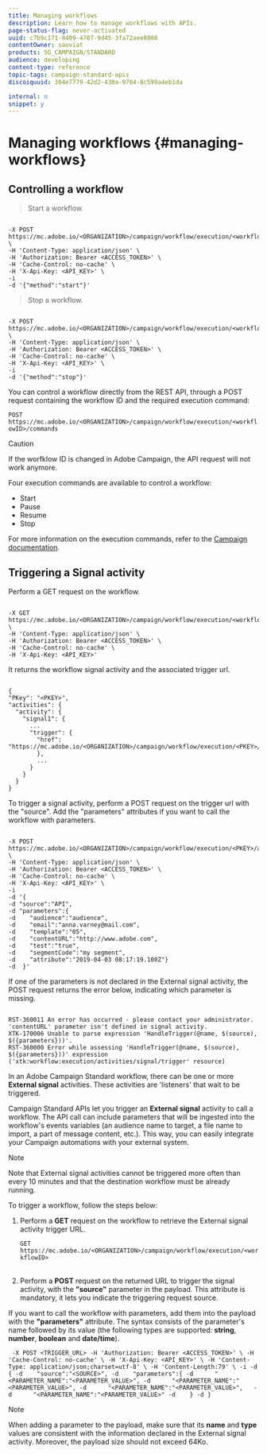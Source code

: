 ```yaml
---
title: Managing workflows
description: Learn how to manage workflows with APIs.
page-status-flag: never-activated
uuid: c7b9c171-0409-4707-9d45-3fa72aee8008
contentOwner: sauviat
products: SG_CAMPAIGN/STANDARD
audience: developing
content-type: reference
topic-tags: campaign-standard-apis
discoiquuid: 304e7779-42d2-430a-9704-8c599a4eb1da

internal: n
snippet: y
---
```


# Managing workflows {#managing-workflows}

## Controlling a workflow

> Start a workflow.

```

-X POST https://mc.adobe.io/<ORGANIZATION>/campaign/workflow/execution/<workflowID>/commands \
-H 'Content-Type: application/json' \
-H 'Authorization: Bearer <ACCESS_TOKEN>' \
-H 'Cache-Control: no-cache' \
-H 'X-Api-Key: <API_KEY>' \
-i
-d '{"method":"start"}'

```

<!-- + réponse -->

> Stop a workflow.

```

-X POST https://mc.adobe.io/<ORGANIZATION>/campaign/workflow/execution/<workflowID>/commands \
-H 'Content-Type: application/json' \
-H 'Authorization: Bearer <ACCESS_TOKEN>' \
-H 'Cache-Control: no-cache' \
-H 'X-Api-Key: <API_KEY>' \
-i
-d '{"method":"stop"}'

```

<!-- + réponse -->

You can control a workflow directly from the REST API, through a POST request containing the workflow ID and the required execution command:

`POST https://mc.adobe.io/<ORGANIZATION>/campaign/workflow/execution/<workflowID>/commands`

>[!CAUTION]
>
If the worfklow ID is changed in Adobe Campaign, the API request will not work anymore.

Four execution commands are available to control a workflow:

* Start
* Pause
* Resume
* Stop

For more information on the execution commands, refer to the [Campaign documentation](https://helpx.adobe.com/campaign/standard/automating/using/executing-a-workflow.html).

## Triggering a Signal activity

Perform a GET request on the workflow.

```

-X GET https://mc.adobe.io/<ORGANIZATION>/campaign/workflow/execution/<workflowID> \
-H 'Content-Type: application/json' \
-H 'Authorization: Bearer <ACCESS_TOKEN>' \
-H 'Cache-Control: no-cache' \
-H 'X-Api-Key: <API_KEY>'

```

It returns the workflow signal activity and the associated trigger url.

```

{
"PKey": "<PKEY>",
"activities": {
  "activity": {
    "signal1": {
      ...
      "trigger": {
        "href": "https://mc.adobe.io/<ORGANIZATION>/campaign/workflow/execution/<PKEY>/activities/activity/<PKEY>/trigger/"
        },
        ...
      }
    }
  }
}

```

To trigger a signal activity, perform a POST request on the trigger url with the "source". Add the "parameters" attributes if you want to call the workflow with parameters.

```

-X POST https://mc.adobe.io/<ORGANIZATION>/campaign/workflow/execution/<PKEY>/activities/activity/<PKEY>/trigger \
-H 'Content-Type: application/json' \
-H 'Authorization: Bearer <ACCESS_TOKEN>' \
-H 'Cache-Control: no-cache' \
-H 'X-Api-Key: <API_KEY>' \
-i
-d '{
-d "source":"API",
-d "parameters":{
-d    "audience":"audience",
-d    "email":"anna.varney@mail.com",
-d    "template":"05",
-d    "contentURL":"http://www.adobe.com",
-d    "test":"true",
-d    "segmentCode":"my segment",
-d    "attribute":"2019-04-03 08:17:19.100Z"}
-d  }'

```

<!-- + réponse -->

If one of the parameters is not declared in the External signal activity, the POST request returns the error below, indicating which parameter is missing.

```

RST-360011 An error has occurred - please contact your administrator.
'contentURL' parameter isn't defined in signal activity.
XTK-170006 Unable to parse expression 'HandleTrigger(@name, $(source), $({parameters}))'.
RST-360000 Error while assessing 'HandleTrigger(@name, $(source), $({parameters}))' expression ('xtk:workflow:execution/activities/signal/trigger' resource)

```

In an Adobe Campaign Standard workflow, there can be one or more **External signal** activities. These activities are 'listeners' that wait to be triggered.

Campaign Standard APIs let you trigger an **External signal** activity to call a workflow. The API call can include parameters that will be ingested into the workflow's events variables (an audience name to target, a file name to import, a part of message content, etc.). This way, you can easily integrate your Campaign automations with your external system.

>[!NOTE]
>
>Note that External signal activities cannot be triggered more often than every 10 minutes and that the destination workflow must be already running.

To trigger a workflow, follow the steps below:

1. Perform a **GET** request on the workflow to retrieve the External signal activity trigger URL.

    `GET https://mc.adobe.io/<ORGANIZATION>/campaign/workflow/execution/<workflowID>`<br/><br/>

1. Perform a **POST** request on the returned URL to trigger the signal activity, with the **"source"** parameter in the payload. This attribute is mandatory, it lets you indicate the triggering request source.

  If you want to call the workflow with parameters, add them into the payload with the **"parameters"** attribute. The syntax consists of the parameter's name followed by its value (the following  types are supported: **string**, **number**, **boolean** and **date/time**).

  `
  -X POST <TRIGGER_URL>
  -H 'Authorization: Bearer <ACCESS_TOKEN>' \
  -H 'Cache-Control: no-cache' \
  -H 'X-Api-Key: <API_KEY>' \
  -H 'Content-Type: application/json;charset=utf-8' \
  -H 'Content-Length:79' \
  -i
  -d {
  -d    "source":"<SOURCE>",
  -d    "parameters":{
  -d      "<PARAMETER_NAME":"<PARAMETER_VALUE>",
  -d      "<PARAMETER_NAME":"<PARAMETER_VALUE>",
  -d      "<PARAMETER_NAME":"<PARAMETER_VALUE>",  
  -d      "<PARAMETER_NAME":"<PARAMETER_VALUE>"
  -d    }
  -d }`

>[!NOTE]
>
>When adding a parameter to the payload, make sure that its **name** and **type** values are consistent with the information declared in the External signal activity. Moreover, the payload size should not exceed 64Ko.
